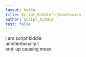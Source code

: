 ```yaml
---
layout: haiku
title: Script_Kiddie's_Confession
author: Script_Kiddie
test: false
---
```


I am script kiddie<br>
unintentionally I<br>
end-up causing mess <br>

